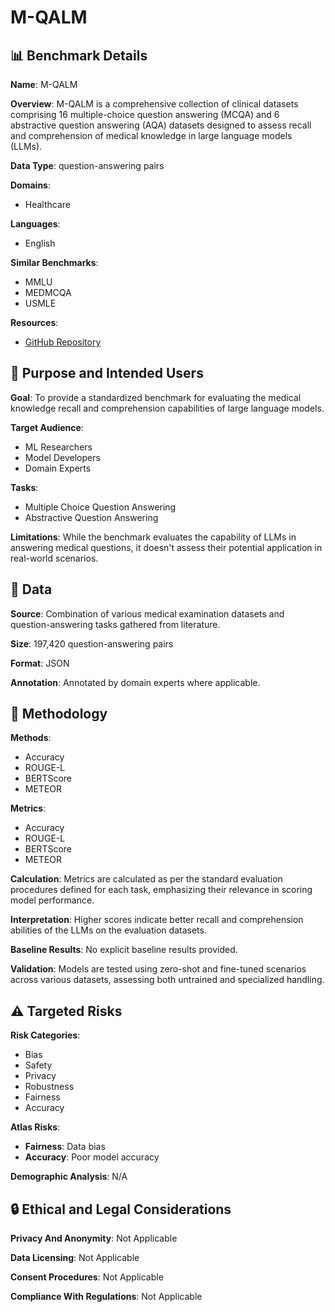# M-QALM

## 📊 Benchmark Details

**Name**: M-QALM

**Overview**: M-QALM is a comprehensive collection of clinical datasets comprising 16 multiple-choice question answering (MCQA) and 6 abstractive question answering (AQA) datasets designed to assess recall and comprehension of medical knowledge in large language models (LLMs).

**Data Type**: question-answering pairs

**Domains**:
- Healthcare

**Languages**:
- English

**Similar Benchmarks**:
- MMLU
- MEDMCQA
- USMLE

**Resources**:
- [GitHub Repository](https://github.com/anand-subu/m-qalm)

## 🎯 Purpose and Intended Users

**Goal**: To provide a standardized benchmark for evaluating the medical knowledge recall and comprehension capabilities of large language models.

**Target Audience**:
- ML Researchers
- Model Developers
- Domain Experts

**Tasks**:
- Multiple Choice Question Answering
- Abstractive Question Answering

**Limitations**: While the benchmark evaluates the capability of LLMs in answering medical questions, it doesn't assess their potential application in real-world scenarios.

## 💾 Data

**Source**: Combination of various medical examination datasets and question-answering tasks gathered from literature.

**Size**: 197,420 question-answering pairs

**Format**: JSON

**Annotation**: Annotated by domain experts where applicable.

## 🔬 Methodology

**Methods**:
- Accuracy
- ROUGE-L
- BERTScore
- METEOR

**Metrics**:
- Accuracy
- ROUGE-L
- BERTScore
- METEOR

**Calculation**: Metrics are calculated as per the standard evaluation procedures defined for each task, emphasizing their relevance in scoring model performance.

**Interpretation**: Higher scores indicate better recall and comprehension abilities of the LLMs on the evaluation datasets.

**Baseline Results**: No explicit baseline results provided.

**Validation**: Models are tested using zero-shot and fine-tuned scenarios across various datasets, assessing both untrained and specialized handling.

## ⚠️ Targeted Risks

**Risk Categories**:
- Bias
- Safety
- Privacy
- Robustness
- Fairness
- Accuracy

**Atlas Risks**:
- **Fairness**: Data bias
- **Accuracy**: Poor model accuracy

**Demographic Analysis**: N/A

## 🔒 Ethical and Legal Considerations

**Privacy And Anonymity**: Not Applicable

**Data Licensing**: Not Applicable

**Consent Procedures**: Not Applicable

**Compliance With Regulations**: Not Applicable
